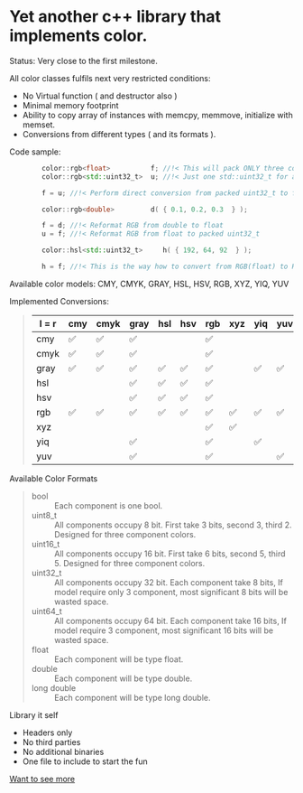 # Yet another c++ library that implements color.
Status: Very close to the first milestone.

All color classes fulfils next very restricted conditions:
- No Virtual function ( and destructor also )
- Minimal memory footprint
- Ability to copy array of instances with memcpy, memmove, initialize with memset.
- Conversions from different types ( and its formats ).

Code sample:
```c++
        color::rgb<float>          f; //!< This will pack ONLY three consecutive floats in memory
        color::rgb<std::uint32_t>  u; //!< Just one std::uint32_t for all.

        f = u; //!< Perform direct conversion from packed uint32_t to float.

        color::rgb<double>         d( { 0.1, 0.2, 0.3  } );

        f = d; //!< Reformat RGB from double to float
        u = f; //!< Reformat RGB from float to packed uint32_t

        color::hsl<std::uint32_t>     h( { 192, 64, 92  } );

        h = f; //!< This is the way how to convert from RGB(float) to HSL(std::uint32_t).
```

Available color models: CMY, CMYK, GRAY, HSL, HSV, RGB, XYZ, YIQ, YUV

Implemented Conversions:
> | l = r | cmy  | cmyk | gray | hsl  | hsv  | rgb  | xyz  | yiq  | yuv  |
> |-------|------|------|------|------|------|------|------|------|------|
> | cmy   |  :white_check_mark: |  :white_check_mark: |  :white_check_mark: |      |      |  :white_check_mark: |      |      |      |
> | cmyk  |  :white_check_mark: |  :white_check_mark: |  :white_check_mark: |      |      |  :white_check_mark: |      |      |      |
> | gray  |  :white_check_mark: |  :white_check_mark: |  :white_check_mark: |  :white_check_mark: |  :white_check_mark: |  :white_check_mark: |      |  :white_check_mark: |  :white_check_mark: |
> | hsl   |      |      |  :white_check_mark: |  :white_check_mark: |  :white_check_mark: |  :white_check_mark: |      |      |      |
> | hsv   |      |      |  :white_check_mark: |  :white_check_mark: |  :white_check_mark: |  :white_check_mark: |      |      |      |
> | rgb   |  :white_check_mark: |  :white_check_mark: |  :white_check_mark: |  :white_check_mark: |  :white_check_mark: |  :white_check_mark: |  :white_check_mark: | :white_check_mark: |  :white_check_mark: |
> | xyz   |      |      |      |      |      |  :white_check_mark: |  :white_check_mark: |      |      |
> | yiq   |      |      |  :white_check_mark: |      |      |  :white_check_mark: |      |  :white_check_mark: |      |
> | yuv   |      |      | :white_check_mark: |      |      |  :white_check_mark: |      |      |  :white_check_mark: |

Available Color Formats
> <dl>
> <dt>bool</dt>
>     <dd> Each component is one bool.</dd>
> <dt>uint8_t</dt>
>     <dd> All components occupy 8 bit. First take 3 bits, second 3, third 2. Designed for three component colors.</dd>
> <dt>uint16_t</dt>
>     <dd> All components occupy 16 bit. First take 6 bits, second 5, third 5. Designed for three component colors.</dd>
> <dt>uint32_t</dt>
>     <dd> All components occupy 32 bit. Each component take 8 bits, If model require only 3 component, most significant 8 bits will be wasted space.</dd>
> <dt>uint64_t</dt>
>     <dd> All components occupy 64 bit. Each component take 16 bits, If model require 3 component, most significant  16 bits will be wasted space.</dd>
> <dt>float</dt>
>     <dd> Each component will be type float.</dd>
> <dt>double</dt>
>     <dd> Each component will be type double.</dd>
> <dt>long double</dt>
>     <dd> Each component will be type long double.</dd>
> </dl>

Library it self
- Headers only
- No third parties
- No additional binaries
- One file to include to start the fun

[Want to see more](doc/index.html)

